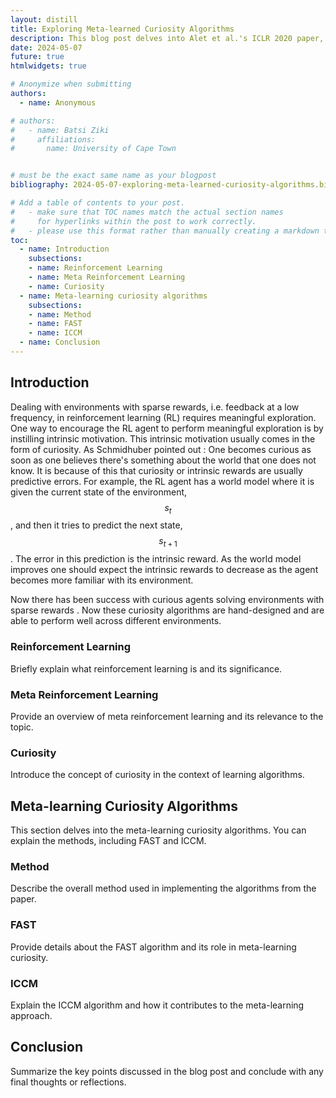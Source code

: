 ```yaml
---
layout: distill
title: Exploring Meta-learned Curiosity Algorithms
description: This blog post delves into Alet et al.'s ICLR 2020 paper, Meta-learning curiosity algorithms, which introduces a unique approach to meta-learning curiosity algorithms. Instead of meta-learning neural network weights, the focus is on meta-learning pieces of code, allowing it to be interpretable by humans. The post explores the two meta-learned algorithms, namely Fast Action Space Transition (FAST) and Cycle-Consistency Intrinsic Motivation (CCIM).
date: 2024-05-07
future: true
htmlwidgets: true

# Anonymize when submitting
authors:
  - name: Anonymous

# authors:
#   - name: Batsi Ziki
#     affiliations:
#       name: University of Cape Town


# must be the exact same name as your blogpost
bibliography: 2024-05-07-exploring-meta-learned-curiosity-algorithms.bib  

# Add a table of contents to your post.
#   - make sure that TOC names match the actual section names
#     for hyperlinks within the post to work correctly. 
#   - please use this format rather than manually creating a markdown table of contents.
toc:
  - name: Introduction
    subsections:
    - name: Reinforcement Learning
    - name: Meta Reinforcement Learning
    - name: Curiosity
  - name: Meta-learning curiosity algorithms
    subsections:
    - name: Method
    - name: FAST
    - name: ICCM
  - name: Conclusion
---
```


## Introduction

Dealing with environments with sparse rewards, i.e. feedback at a low frequency, in reinforcement learning (RL) requires meaningful exploration.
One way to encourage the RL agent to perform meaningful exploration is by instilling intrinsic motivation. This intrinsic motivation usually comes in the form of curiosity. As Schmidhuber <d-cite key="Schmidhuber1991APF"></d-cite> pointed out : One becomes curious as soon as one believes there's something about the world that one does not know. It is because of this that curiosity or intrinsic rewards are usually predictive errors. For example, the RL agent has a world model where it is given the current state of the environment, $$s_t$$, and then it tries to predict the next state, $$s_{t+1}$$. The error in this prediction is the intrinsic reward. As the world model improves one should expect the intrinsic rewards to decrease as the agent becomes more familiar with its environment.

Now there has been success with curious agents solving environments with sparse rewards <d-cite key="burda2018exploration, guo2022byolexplore, jarrett2023curiosity, pathak2017curiositydriven,burda2018largescale">. Now these curiosity algorithms are hand-designed and are able to perform well across different environments. 

### Reinforcement Learning

Briefly explain what reinforcement learning is and its significance.

### Meta Reinforcement Learning

Provide an overview of meta reinforcement learning and its relevance to the topic.

### Curiosity

Introduce the concept of curiosity in the context of learning algorithms.

## Meta-learning Curiosity Algorithms

This section delves into the meta-learning curiosity algorithms. You can explain the methods, including FAST and ICCM.

### Method

Describe the overall method used in implementing the algorithms from the paper.

### FAST

Provide details about the FAST algorithm and its role in meta-learning curiosity.

### ICCM

Explain the ICCM algorithm and how it contributes to the meta-learning approach.

## Conclusion

Summarize the key points discussed in the blog post and conclude with any final thoughts or reflections.
